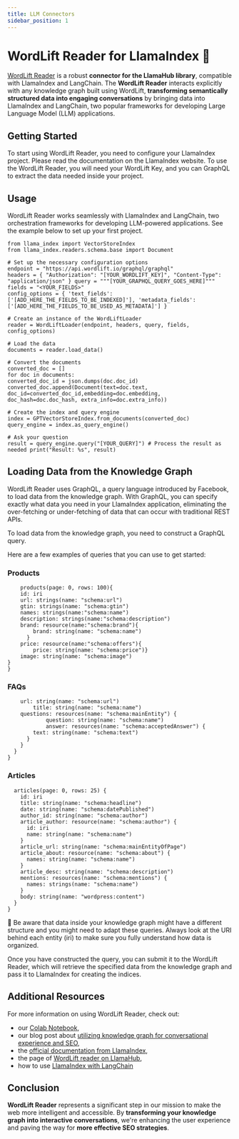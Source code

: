 ```yaml
---
title: LLM Connectors
sidebar_position: 1
---
```


# WordLift Reader for LlamaIndex 🦙
[WordLift Reader](https://llama-hub-ui.vercel.app/l/wordlift) is a robust **connector for the LlamaHub library**, compatible with LlamaIndex and LangChain. The **WordLift Reader** interacts explicitly with any knowledge graph built using WordLift, **transforming semantically structured data into engaging conversations** by bringing data into LlamaIndex and LangChain, two popular frameworks for developing Large Language Model (LLM) applications. 

## Getting Started
To start using WordLift Reader, you need to configure your LlamaIndex project. Please read the documentation on the LlamaIndex website. 
To use the WordLift Reader, you will need your WordLift Key, and you can  GraphQL to extract the data needed inside your project. 

## Usage
WordLift Reader works seamlessly with LlamaIndex and LangChain, two orchestration frameworks for developing LLM-powered applications. See the example below to set up your first project.

``` import json
from llama_index import VectorStoreIndex 
from llama_index.readers.schema.base import Document 

# Set up the necessary configuration options 
endpoint = "https://api.wordlift.io/graphql/graphql" 
headers = { "Authorization": "[YOUR_WORDLIFT_KEY]", "Content-Type": "application/json" } query = """[YOUR_GRAPHQL_QUERY_GOES_HERE]""" 
fields = "<YOUR_FIELDS>" 
config_options = { 'text_fields': ['[ADD_HERE_THE_FIELDS_TO_BE_INDEXED]'], 'metadata_fields': ['[ADD_HERE_THE_FIELDS_TO_BE_USED_AS_METADATA]'] } 

# Create an instance of the WordLiftLoader 
reader = WordLiftLoader(endpoint, headers, query, fields, config_options) 

# Load the data 
documents = reader.load_data()

# Convert the documents
converted_doc = [] 
for doc in documents: 
converted_doc_id = json.dumps(doc.doc_id) converted_doc.append(Document(text=doc.text, doc_id=converted_doc_id,embedding=doc.embedding, doc_hash=doc.doc_hash, extra_info=doc.extra_info)) 

# Create the index and query engine 
index = GPTVectorStoreIndex.from_documents(converted_doc) 
query_engine = index.as_query_engine() 

# Ask your question
result = query_engine.query("[YOUR_QUERY]") # Process the result as needed print("Result: %s", result)

```

## Loading Data from the Knowledge Graph
WordLift Reader uses GraphQL, a query language introduced by Facebook, to load data from the knowledge graph. With GraphQL, you can specify exactly what data you need in your LlamaIndex application, eliminating the over-fetching or under-fetching of data that can occur with traditional REST APIs.

To load data from the knowledge graph, you need to construct a GraphQL query. 

Here are a few examples of queries that you can use to get started:
### Products
```query{
    products(page: 0, rows: 100){
    id: iri
    url: strings(name: "schema:url")
    gtin: strings(name: "schema:gtin")
    names: strings(name:"schema:name")
    description: strings(name:"schema:description")
    brand: resource(name:"schema:brand"){
        brand: string(name: "schema:name")
      }
    price: resource(name:"schema:offers"){
        price: string(name: "schema:price")}
    image: string(name: "schema:image")
}
}
```
### FAQs
```  faqPages{
    url: string(name: "schema:url")
		title: string(name: "schema:name")
    questions: resources(name: "schema:mainEntity") {
			question: string(name: "schema:name")
			answer: resources(name: "schema:acceptedAnswer") {
        text: string(name: "schema:text")
      }
    }
  }
}
```
### Articles
```query {
  articles(page: 0, rows: 25) {
    id: iri
    title: string(name: "schema:headline")
    date: string(name: "schema:datePublished")
    author_id: string(name: "schema:author")
    article_author: resource(name: "schema:author") {
      id: iri
      name: string(name: "schema:name")
    }
    article_url: string(name: "schema:mainEntityOfPage")
    article_about: resource(name: "schema:about") {
      names: string(name: "schema:name")
    }
    article_desc: string(name: "schema:description")
    mentions: resources(name: "schema:mentions") {
      names: strings(name: "schema:name")
    }
    body: string(name: "wordpress:content")
  }
}
```

🚨 Be aware that data inside your knowledge graph might have a different structure and you might need to adapt these queries. Always look at the URI behind each entity (iri) to make sure you fully understand how data is organized.

Once you have constructed the query, you can submit it to the WordLift Reader, which will retrieve the specified data from the knowledge graph and pass it to LlamaIndex for creating the indices. 

## Additional Resources
For more information on using WordLift Reader, check out:
- our [Colab Notebook](https://wor.ai/wl-reader-demo),
- our blog post about [utilizing knowledge graph for conversational experience and SEO](https://wordlift.io/blog/en/knowledge-graph-and-llm/),
- the [official documentation from LlamaIndex](https://gpt-index.readthedocs.io/en/latest/index.html),
- the page of [WordLift reader on LlamaHub](https://llama-hub-ui.vercel.app/l/wordlift),
- how to use [LlamaIndex with LangChain](https://gpt-index.readthedocs.io/en/latest/community/integrations/using_with_langchain.html) 

## Conclusion
**WordLift Reader** represents a significant step in our mission to make the web more intelligent and accessible. By **transforming your knowledge graph into interactive conversations**, we're enhancing the user experience and paving the way for **more effective SEO strategies**.

